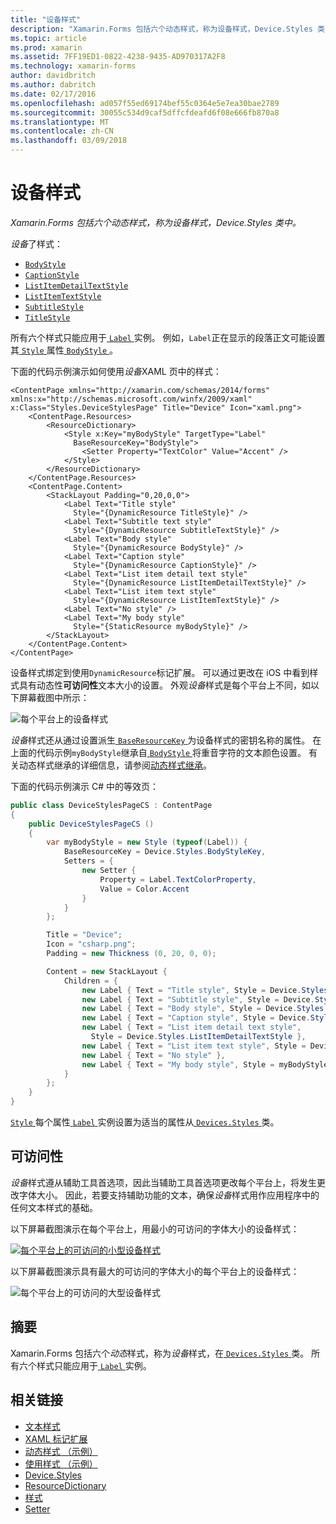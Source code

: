 ```yaml
---
title: "设备样式"
description: "Xamarin.Forms 包括六个动态样式，称为设备样式，Device.Styles 类中。"
ms.topic: article
ms.prod: xamarin
ms.assetid: 7FF19ED1-0822-4238-9435-AD970317A2F8
ms.technology: xamarin-forms
author: davidbritch
ms.author: dabritch
ms.date: 02/17/2016
ms.openlocfilehash: ad057f55ed69174bef55c0364e5e7ea30bae2789
ms.sourcegitcommit: 30055c534d9caf5dffcfdeafd6f08e666fb870a8
ms.translationtype: MT
ms.contentlocale: zh-CN
ms.lasthandoff: 03/09/2018
---
```

# <a name="device-styles"></a>设备样式

_Xamarin.Forms 包括六个动态样式，称为设备样式，Device.Styles 类中。_

*设备*了样式：

- [`BodyStyle`](https://developer.xamarin.com/api/field/Xamarin.Forms.Device+Styles.BodyStyle/)
- [`CaptionStyle`](https://developer.xamarin.com/api/field/Xamarin.Forms.Device+Styles.CaptionStyle/)
- [`ListItemDetailTextStyle`](https://developer.xamarin.com/api/field/Xamarin.Forms.Device+Styles.ListItemDetailTextStyle/)
- [`ListItemTextStyle`](https://developer.xamarin.com/api/field/Xamarin.Forms.Device+Styles.ListItemTextStyle/)
- [`SubtitleStyle`](https://developer.xamarin.com/api/field/Xamarin.Forms.Device+Styles.SubtitleStyle/)
- [`TitleStyle`](https://developer.xamarin.com/api/field/Xamarin.Forms.Device+Styles.TitleStyle/)

所有六个样式只能应用于[ `Label` ](https://developer.xamarin.com/api/type/Xamarin.Forms.Label/)实例。 例如，`Label`正在显示的段落正文可能设置其[ `Style` ](https://developer.xamarin.com/api/property/Xamarin.Forms.VisualElement.Style/)属性[ `BodyStyle` ](https://developer.xamarin.com/api/field/Xamarin.Forms.Device+Styles.BodyStyle/)。

下面的代码示例演示如何使用*设备*XAML 页中的样式：

```xaml
<ContentPage xmlns="http://xamarin.com/schemas/2014/forms" xmlns:x="http://schemas.microsoft.com/winfx/2009/xaml" x:Class="Styles.DeviceStylesPage" Title="Device" Icon="xaml.png">
    <ContentPage.Resources>
        <ResourceDictionary>
            <Style x:Key="myBodyStyle" TargetType="Label"
              BaseResourceKey="BodyStyle">
                <Setter Property="TextColor" Value="Accent" />
            </Style>
        </ResourceDictionary>
    </ContentPage.Resources>
    <ContentPage.Content>
        <StackLayout Padding="0,20,0,0">
            <Label Text="Title style"
              Style="{DynamicResource TitleStyle}" />
            <Label Text="Subtitle text style"
              Style="{DynamicResource SubtitleTextStyle}" />
            <Label Text="Body style"
              Style="{DynamicResource BodyStyle}" />
            <Label Text="Caption style"
              Style="{DynamicResource CaptionStyle}" />
            <Label Text="List item detail text style"
              Style="{DynamicResource ListItemDetailTextStyle}" />
            <Label Text="List item text style"
              Style="{DynamicResource ListItemTextStyle}" />
            <Label Text="No style" />
            <Label Text="My body style"
              Style="{StaticResource myBodyStyle}" />
        </StackLayout>
    </ContentPage.Content>
</ContentPage>
```

设备样式绑定到使用`DynamicResource`标记扩展。 可以通过更改在 iOS 中看到样式具有动态性**可访问性**文本大小的设置。 外观*设备*样式是每个平台上不同，如以下屏幕截图中所示：

![](device-images/device-styles.png "每个平台上的设备样式")

*设备*样式还从通过设置派生[ `BaseResourceKey` ](https://developer.xamarin.com/api/property/Xamarin.Forms.Style.BaseResourceKey/)为设备样式的密钥名称的属性。 在上面的代码示例`myBodyStyle`继承自[ `BodyStyle` ](https://developer.xamarin.com/api/field/Xamarin.Forms.Device+Styles.BodyStyle/)将重音字符的文本颜色设置。 有关动态样式继承的详细信息，请参阅[动态样式继承](~/xamarin-forms/user-interface/styles/dynamic.md#dynamic-style-inheritance)。

下面的代码示例演示 C# 中的等效页：

```csharp
public class DeviceStylesPageCS : ContentPage
{
    public DeviceStylesPageCS ()
    {
        var myBodyStyle = new Style (typeof(Label)) {
            BaseResourceKey = Device.Styles.BodyStyleKey,
            Setters = {
                new Setter {
                    Property = Label.TextColorProperty,
                    Value = Color.Accent
                }
            }
        };

        Title = "Device";
        Icon = "csharp.png";
        Padding = new Thickness (0, 20, 0, 0);

        Content = new StackLayout {
            Children = {
                new Label { Text = "Title style", Style = Device.Styles.TitleStyle },
                new Label { Text = "Subtitle style", Style = Device.Styles.SubtitleStyle },
                new Label { Text = "Body style", Style = Device.Styles.BodyStyle },
                new Label { Text = "Caption style", Style = Device.Styles.CaptionStyle },
                new Label { Text = "List item detail text style",
                  Style = Device.Styles.ListItemDetailTextStyle },
                new Label { Text = "List item text style", Style = Device.Styles.ListItemTextStyle },
                new Label { Text = "No style" },
                new Label { Text = "My body style", Style = myBodyStyle }
            }
        };
    }
}
```

[ `Style` ](https://developer.xamarin.com/api/property/Xamarin.Forms.VisualElement.Style/)每个属性[ `Label` ](https://developer.xamarin.com/api/type/Xamarin.Forms.Label/)实例设置为适当的属性从[ `Devices.Styles` ](https://developer.xamarin.com/api/type/Xamarin.Forms.Device+Styles/)类。

## <a name="accessibility"></a>可访问性

*设备*样式遵从辅助工具首选项，因此当辅助工具首选项更改每个平台上，将发生更改字体大小。 因此，若要支持辅助功能的文本，确保*设备*样式用作应用程序中的任何文本样式的基础。

以下屏幕截图演示在每个平台上，用最小的可访问的字体大小的设备样式：

[![](device-images/minimum-size.png "每个平台上的可访问的小型设备样式")](device-images/minimum-size-large.png#lightbox "每个平台上的可访问的小型设备样式")

以下屏幕截图演示具有最大的可访问的字体大小的每个平台上的设备样式：

![](device-images/maximum-size.png "每个平台上的可访问的大型设备样式")

## <a name="summary"></a>摘要

Xamarin.Forms 包括六个*动态*样式，称为*设备*样式，在[ `Devices.Styles` ](https://developer.xamarin.com/api/type/Xamarin.Forms.Device+Styles/)类。 所有六个样式只能应用于[ `Label` ](https://developer.xamarin.com/api/type/Xamarin.Forms.Label/)实例。


## <a name="related-links"></a>相关链接

- [文本样式](~/xamarin-forms/user-interface/text/styles.md)
- [XAML 标记扩展](~/xamarin-forms/xaml/xaml-basics/xaml-markup-extensions.md)
- [动态样式 （示例）](https://developer.xamarin.com/samples/xamarin-forms/UserInterface/Styles/DynamicStyles/)
- [使用样式 （示例）](https://developer.xamarin.com/samples/xamarin-forms/WorkingWithStyles/)
- [Device.Styles](https://developer.xamarin.com/api/type/Xamarin.Forms.Device+Styles/)
- [ResourceDictionary](https://developer.xamarin.com/api/type/Xamarin.Forms.ResourceDictionary/)
- [样式](https://developer.xamarin.com/api/type/Xamarin.Forms.Style/)
- [Setter](https://developer.xamarin.com/api/type/Xamarin.Forms.Setter/)
